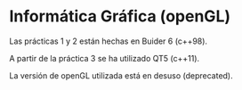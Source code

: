 Informática Gráfica (openGL)
===

Las prácticas 1 y 2 están hechas en Buider 6 (c++98).

A partir de la práctica 3 se ha utilizado QT5 (c++11).

La versión de openGL utilizada está en desuso (deprecated).

